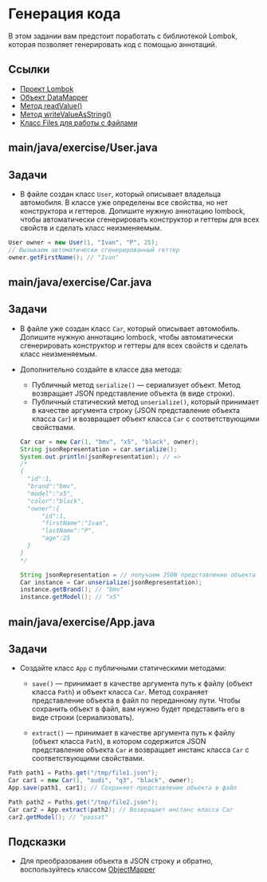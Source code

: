 # Генерация кода

В этом задании вам предстоит поработать с библиотекой Lombok, которая позволяет генерировать код с помощью аннотаций.

## Ссылки

* [Проект Lombok](https://projectlombok.org/)
* [Объект DataMapper](https://fasterxml.github.io/jackson-databind/javadoc/2.7/com/fasterxml/jackson/databind/ObjectMapper.html)
* [Метод readValue()](https://fasterxml.github.io/jackson-databind/javadoc/2.7/com/fasterxml/jackson/databind/ObjectMapper.html#readValue(java.lang.String,%20java.lang.Class))
* [Метод writeValueAsString()](https://fasterxml.github.io/jackson-databind/javadoc/2.7/com/fasterxml/jackson/databind/ObjectMapper.html#writeValueAsString(java.lang.Object))
* [Класс Files для работы с файлами](https://docs.oracle.com/en/java/javase/11/docs/api/java.base/java/nio/file/Files.html)

## main/java/exercise/User.java

## Задачи

* В файле создан класс `User`, который описывает владельца автомобиля.
В классе уже определены все свойства, но нет конструктора и геттеров.
Допишите нужную аннотацию lombock, чтобы автоматически сгенерировать конструктор и геттеры для всех свойств и сделать класс неизменяемым.

```java
User owner = new User(1, "Ivan", "P", 25);
// Вызываем автоматически сгенерированный геттер
owner.getFirstName(); // "Ivan"
```

## main/java/exercise/Car.java

## Задачи

* В файле уже создан класс `Car`, который описывает автомобиль.
Допишите нужную аннотацию lombock, чтобы автоматически сгенерировать конструктор и геттеры для всех свойств и сделать класс неизменяемым.

* Дополнительно создайте в классе два метода:

  * Публичный метод `serialize()` — cериализует объект. Метод возвращает JSON представление объекта (в виде строки).
  * Публичный статический метод `unserialize()`, который принимает в качестве аргумента строку (JSON представление объекта класса `Car`)
  и возвращает объект класса `Car` с соответствующими свойствами.

  ```java
  Car car = new Car(1, "bmv", "x5", "black", owner);
  String jsonRepresentation = car.serialize();
  System.out.println(jsonRepresentation); // =>
  /*
  {
    "id":1,
    "brand":"bmv",
    "model":"x5",
    "color":"black",
    "owner":{
        "id":1,
        "firstName":"Ivan",
        "lastName":"P",
        "age":25
    }
  }
  */

  String jsonRepresentation = // получаем JSON представление объекта
  Car instance = Car.unserialize(jsonRepresentation);
  instance.getBrand(); // "bmv"
  instance.getModel(); // "x5"
  ```

## main/java/exercise/App.java

## Задачи

* Создайте класс `App` с публичными статическими методами:

  * `save()` — принимает в качестве аргумента путь к файлу (объект класса `Path`) и объект класса `Car`.
    Метод сохраняет представление объекта в файл по переданному пути. Чтобы сохранить объект в файл, вам нужно будет представить его в виде строки (сериализовать).

  * `extract()` — принимает в качестве аргумента путь к файлу (объект класса `Path`), в котором содержится JSON представление объекта `Car`
    и возвращает инстанс класса `Car` с соответствующими свойствами.

```java
Path path1 = Paths.get("/tmp/file1.json");
Car car1 = new Car(1, "audi", "q3", "black", owner);
App.save(path1, car1); // Сохраняет представление объекта в файл

Path path2 = Paths.get("/tmp/file2.json");
Car car2 = App.extract(path2); // Возвращает инстанс класса Car
car2.getModel(); // "passat"
```

## Подсказки

* Для преобразования объекта в JSON строку и обратно, воспользуйтесь классом [ObjectMapper](https://fasterxml.github.io/jackson-databind/javadoc/2.7/com/fasterxml/jackson/databind/ObjectMapper.html)
